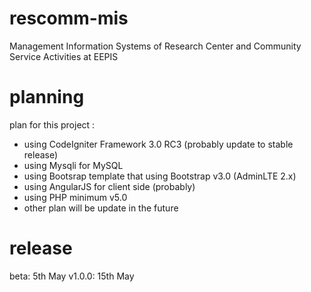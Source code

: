 # rescomm-mis
Management Information Systems of Research Center and Community Service Activities at EEPIS

# planning
plan for this project :
- using CodeIgniter Framework 3.0 RC3 (probably update to stable release)
- using Mysqli for MySQL
- using Bootsrap template that using Bootstrap v3.0 (AdminLTE 2.x)
- using AngularJS for client side (probably)
- using PHP minimum v5.0
- other plan will be update in the future

# release
beta: 5th May
v1.0.0: 15th May
